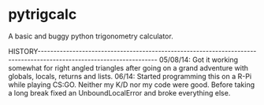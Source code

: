 pytrigcalc
==========

A basic and buggy python trigonometry calculator.


HISTORY--------------------------------------------------------------------------------------------------------------------
05/08/14: Got it working somewhat for right angled triangles after going on a grand adventure with globals, locals, returns and lists.
06/14: Started programming this on a R-Pi while playing CS:GO. Neither my K/D nor my code were good. Before taking a long break fixed an UnboundLocalError and broke everything else.
